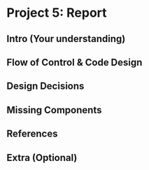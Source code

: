 # Project 5: Report
## Intro (Your understanding)

## Flow of Control & Code Design

## Design Decisions

## Missing Components

## References

## Extra (Optional)
